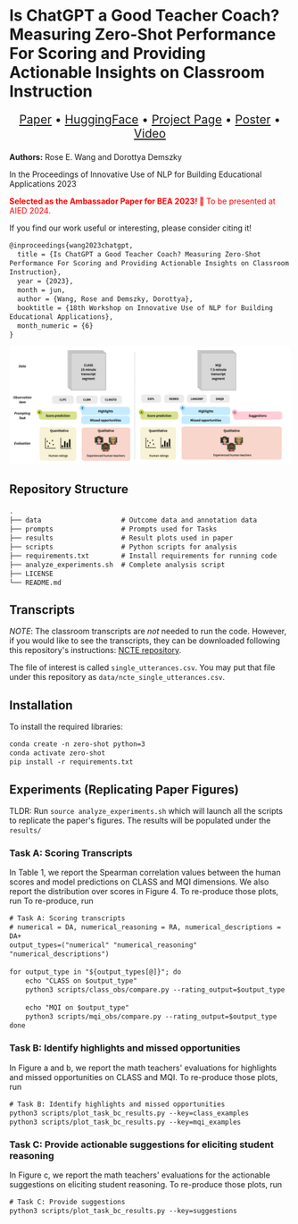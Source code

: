 # Is ChatGPT a Good Teacher Coach? Measuring Zero-Shot Performance For Scoring and Providing Actionable Insights on Classroom Instruction

<p align="center" style="font-size: 1.5em;">
    <a href="https://arxiv.org/pdf/2306.03090.pdf">Paper</a> •
    <a href="https://huggingface.co/datasets/rose-e-wang/zero-shot-teacher-feedback">HuggingFace</a> •
    <a href="https://rosewang2008.github.io/zero-shot-teacher-feedback">Project Page</a> •
    <a href="assets/poster.pdf">Poster</a> •
    <a href="https://www.youtube.com/watch?v=M729eZ8pFOU">Video</a>
</p>


**Authors:** Rose E. Wang and Dorottya Demszky

In the Proceedings of Innovative Use of NLP for Building Educational Applications 2023

<p style="color:red">
    <b> Selected as the Ambassador Paper for BEA 2023! 🎉 </b>  To be presented at AIED 2024.
</p>

If you find our work useful or interesting, please consider citing it! 

```
@inproceedings{wang2023chatgpt,
  title = {Is ChatGPT a Good Teacher Coach? Measuring Zero-Shot Performance For Scoring and Providing Actionable Insights on Classroom Instruction},
  year = {2023},
  month = jun,
  author = {Wang, Rose and Demszky, Dorottya},
  booktitle = {18th Workshop on Innovative Use of NLP for Building Educational Applications},
  month_numeric = {6}
}
```

![Main Figure](assets/fig1.png)

## Repository Structure

```
.
├── data                    # Outcome data and annotation data
├── prompts                 # Prompts used for Tasks 
├── results                 # Result plots used in paper
├── scripts                 # Python scripts for analysis
├── requirements.txt        # Install requirements for running code
├── analyze_experiments.sh  # Complete analysis script
├── LICENSE
└── README.md
```

## Transcripts 

*NOTE*: The classroom transcripts are _not_ needed to run the code. However, if you would like to see the transcripts, they can be downloaded following this repository's instructions: [NCTE repository](https://github.com/ddemszky/classroom-transcript-analysis).

The file of interest is called `single_utterances.csv`. You may put that file under this repository as `data/ncte_single_utterances.csv`.

## Installation

To install the required libraries: 

```
conda create -n zero-shot python=3
conda activate zero-shot
pip install -r requirements.txt
```

## Experiments (Replicating Paper Figures)

TLDR: Run `source analyze_experiments.sh` which will launch all the scripts to replicate the paper's figures. The results will be populated under the `results/`

### Task A: Scoring Transcripts

In Table 1, we report the Spearman correlation values between the human scores and model predictions on CLASS and MQI dimensions. We also report the distribution over scores in Figure 4. To re-produce those plots, run
To re-produce, run

```
# Task A: Scoring transcripts
# numerical = DA, numerical_reasoning = RA, numerical_descriptions = DA+
output_types=("numerical" "numerical_reasoning" "numerical_descriptions")

for output_type in "${output_types[@]}"; do
    echo "CLASS on $output_type"
    python3 scripts/class_obs/compare.py --rating_output=$output_type

    echo "MQI on $output_type"
    python3 scripts/mqi_obs/compare.py --rating_output=$output_type
done
```

### Task B: Identify highlights and missed opportunities

In Figure a and b, we report the math teachers' evaluations for highlights and missed opportunities on CLASS and MQI. 
To re-produce those plots, run

```
# Task B: Identify highlights and missed opportunities
python3 scripts/plot_task_bc_results.py --key=class_examples
python3 scripts/plot_task_bc_results.py --key=mqi_examples
```

### Task C: Provide actionable suggestions for eliciting student reasoning 

In Figure c, we report the math teachers' evaluations for the actionable suggestions on eliciting student reasoning.
To re-produce those plots, run

```
# Task C: Provide suggestions
python3 scripts/plot_task_bc_results.py --key=suggestions
```
